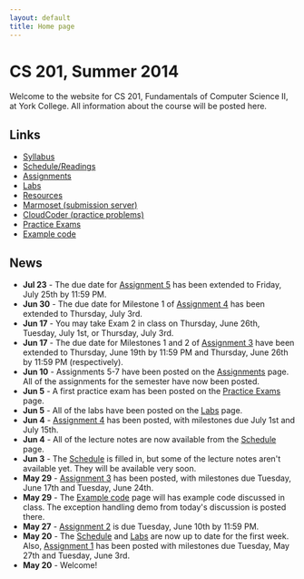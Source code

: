 ```yaml
---
layout: default
title: Home page
---
```


# CS 201, Summer 2014

Welcome to the website for CS 201, Fundamentals of Computer Science II, at York College.  All information about the course will be posted here.

## Links

<ul>
  <li><a href="syllabus.html">Syllabus</a></li>
  <li><a href="schedule.html">Schedule/Readings</a></li>
  <li><a href="assign/index.html">Assignments</a></li>
  <li><a href="labs/index.html">Labs</a></li>
  <li><a href="resources/index.html">Resources</a></li>
  <li><a href="https://cs.ycp.edu/marmoset">Marmoset (submission server)</a></li>
  <li><a href="https://cs.ycp.edu/cloudcoder">CloudCoder (practice problems)</a></li>
  <li><a href="practice/index.html">Practice Exams</a></li>
  <li><a href="examples/index.html">Example code</a></li>
</ul>

## News

* **Jul 23** - The due date for [Assignment 5](assign/assign05.html) has been extended to Friday, July 25th by 11:59 PM.
* **Jun 30** - The due date for Milestone 1 of [Assignment 4](assign/assign04.html) has been extended to Thursday, July 3rd.
* **Jun 17** - You may take Exam 2 in class on Thursday, June 26th, Tuesday, July 1st, or Thursday, July 3rd.
* **Jun 17** - The due date for Milestones 1 and 2  of [Assignment 3](assign/assign03.html) have been extended to Thursday, June 19th by 11:59 PM and Thursday, June 26th by 11:59 PM (respectively).
* **Jun 10** - Assignments 5-7 have been posted on the [Assignments](assign/index.html) page.  All of the assignments for the semester have now been posted.
* **Jun 5** - A first practice exam has been posted on the [Practice Exams](practice/index.html) page.
* **Jun 5** - All of the labs have been posted on the [Labs](labs/index.html) page.
* **Jun 4** - [Assignment 4](assign/assign04.html) has been posted, with milestones due July 1st and July 15th.
* **Jun 4** - All of the lecture notes are now available from the [Schedule](schedule.html) page.
* **Jun 3** - The [Schedule](schedule.html) is filled in, but some of the lecture notes aren't available yet.  They will be available very soon.
* **May 29** - [Assignment 3](assign/assign03.html) has been posted, with milestones due Tuesday, June 17th and Tuesday, June 24th.
* **May 29** - The [Example code](examples/index.html) page will has example code discussed in class.  The exception handling demo from today's discussion is posted there.
* **May 27** - [Assignment 2](assign/assign02.html) is due Tuesday, June 10th by 11:59 PM.
* **May 20** - The [Schedule](schedule.html) and [Labs](labs/index.html) are now up to date for the first week.  Also, [Assignment 1](assign/assign01.html) has been posted with milestones due Tuesday, May 27th and Tuesday, June 3rd.
* **May 20** - Welcome!

